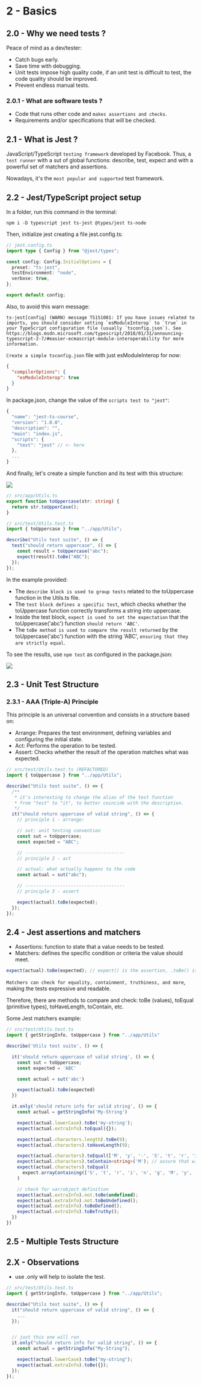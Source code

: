 # 2 - Basics

## 2.0 - Why we need tests ?

Peace of mind as a dev/tester:

- Catch bugs early.
- Save time with debugging.
- Unit tests impose high quality code, if an unit test is difficult to test, the code quality should be improved.
- Prevent endless manual tests.

### 2.0.1 - What are software tests ?

- Code that runs other code and `makes assertions and checks`.
- Requirements and/or specifications that will be checked.

## 2.1 - What is Jest ?

JavaScript/TypeScript `testing framework` developed by Facebook. Thus, a `test runner` with a sut of global functions: describe, test, expect and with a powerful set of matchers and assertions.

Nowadays, it's the `most popular and supported` test framework.

## 2.2 - Jest/TypeScript project setup

In a folder, run this command in the terminal:

```npm
npm i -D typescript jest ts-jest @types/jest ts-node
```

Then, initialize jest creating a file jest.config.ts:

```ts
// jest.config.ts
import type { Config } from "@jest/types";

const config: Config.InitialOptions = {
  preset: "ts-jest",
  testEnvironment: "node",
  verbose: true,
};

export default config;
```

Also, to avoid this warn message:

```
ts-jest[config] (WARN) message TS151001: If you have issues related to imports, you should consider setting `esModuleInterop` to `true` in your TypeScript configuration file (usually `tsconfig.json`). See https://blogs.msdn.microsoft.com/typescript/2018/01/31/announcing-typescript-2-7/#easier-ecmascript-module-interoperability for more information.
```

`Create a simple tsconfig.json` file with just esModuleInterop for now:

```json
{
  "compilerOptions": {
    "esModuleInterop": true
  }
}
```

In package.json, change the value of the `scripts test to "jest"`:

```ts
{
  "name": "jest-ts-course",
  "version": "1.0.0",
  "description": "",
  "main": "index.js",
  "scripts": {
    "test": "jest" // <- here
  },
  ...
}
```

And finally, let's create a simple function and its test with this structure:

![](https://i.imgur.com/JE5t69Z.png)

```ts
// src/app/Utils.ts
export function toUppercase(str: string) {
  return str.toUpperCase();
}
```

```ts
// src/test/Utils.test.ts
import { toUppercase } from "../app/Utils";

describe("Utils test suite", () => {
  test("should return uppercase", () => {
    const result = toUppercase("abc");
    expect(result).toBe("ABC");
  });
});
```

In the example provided:

- The `describe block is used to group tests` related to the toUppercase function in the Utils.ts file.
- The `test block defines a specific test`, which checks whether the toUppercase function correctly transforms a string into uppercase.
- Inside the test block, `expect is used to set the expectation` that the toUppercase('abc') function `should return 'ABC'`.
- The `toBe method is used to compare the result returned` by the toUppercase('abc') function with the string 'ABC', `ensuring that they are strictly equal`.

To see the results, use `npm test` as configured in the package.json:

![](https://i.imgur.com/Metrnzr.png)

## 2.3 - Unit Test Structure

### 2.3.1 - AAA (Triple-A) Principle

This principle is an universal convention and consists in a structure based on:

- Arrange: Prepares the test environment, defining variables and configuring the initial state.
- Act: Performs the operation to be tested.
- Assert: Checks whether the result of the operation matches what was expected.

```ts
// src/test/Utils.test.ts (REFACTORED)
import { toUppercase } from "../app/Utils";

describe("Utils test suite", () => {
  /**
   * it's interesting to change the alias of the test function
   * from "test" to "it", to better coincide with the description.
   */
  it("should return uppercase of valid string", () => {
    // principle 1 - arrange:

    // sut: unit testing convention
    const sut = toUppercase;
    const expected = "ABC";

    // -------------------------------------
    // principle 2 - act

    // actual: what actually happens to the code
    const actual = sut("abc");

    // -------------------------------------
    // principle 3 - assert

    expect(actual).toBe(expected);
  });
});
```

## 2.4 - Jest assertions and matchers

- Assertions: function to state that a value needs to be tested.
- Matchers: defines the specific condition or criteria the value should meet.

```ts
expect(actual).toBe(expected); // expect() is the assertion, .toBe() is the matcher
```

`Matchers can check for equality, containment, truthiness, and more`, making the tests expressive and readable.

Therefore, there are methods to compare and check: toBe (values), toEqual (primitive types), toHaveLength, toContain, etc.

Some Jest matchers example:

```ts
// src/test/Utils.test.ts
import { getStringInfo, toUppercase } from "../app/Utils"

describe('Utils test suite', () => {

  it('should return uppercase of valid string', () => {
    const sut = toUppercase;
    const expected = 'ABC'

    const actual = sut('abc')

    expect(actual).toBe(expected)
  })

  it.only('should return info for valid string', () => {
    const actual = getStringInfo('My-String')

    expect(actual.lowerCase).toBe('my-string');
    expect(actual.extraInfo).toEqual({});

    expect(actual.characters.length).toBe(9);
    expect(actual.characters).toHaveLength(9);

    expect(actual.characters).toEqual(['M', 'y', '-', 'S', 't', 'r', 'i', 'n', 'g']);
    expect(actual.characters).toContain<string>('M'); // assure that will check the type
    expect(actual.characters).toEqual(
      expect.arrayContaining(['S', 't', 'r', 'i', 'n', 'g', 'M', 'y', '-'])
    )

    // check for var/object definition
    expect(actual.extraInfo).not.toBe(undefined);
    expect(actual.extraInfo).not.toBeUndefined();
    expect(actual.extraInfo).toBeDefined();
    expect(actual.extraInfo).toBeTruthy();
  })
})
```

## 2.5 - Multiple Tests Structure



## 2.X - Observations

- use .only will help to isolate the test.

```ts
// src/test/Utils.test.ts
import { getStringInfo, toUppercase } from "../app/Utils";

describe("Utils test suite", () => {
  it("should return uppercase of valid string", () => {
    ...
  });


  // just this one will run
  it.only("should return info for valid string", () => {
    const actual = getStringInfo("My-String");

    expect(actual.lowerCase).toBe("my-string");
    expect(actual.extraInfo).toBe({});
  });
});
```